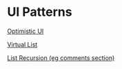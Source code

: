 # UI Patterns

[Optimistic UI](UI%20Patterns%2088629d1f3e534be59609665ebc404794/Optimistic%20UI%2064a2ea07d1f94c009038a7a73e0856a6.md)

[Virtual List](UI%20Patterns%2088629d1f3e534be59609665ebc404794/Virtual%20List%20353f522009cc47e5af9ffdbbf229c7ca.md)

[List Recursion (eg comments section)](UI%20Patterns%2088629d1f3e534be59609665ebc404794/List%20Recursion%20(eg%20comments%20section)%200843b30cde7f4d9db8f6e594b9cb83ab.md)
